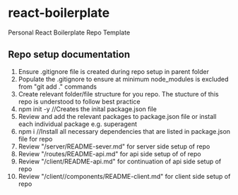 # react-boilerplate
Personal React Boilerplate Repo Template


## Repo setup documentation
1. Ensure .gitignore file is created during repo setup in parent folder
2. Populate the .gitignore to ensure at minimum node_modules is excluded from "git add ." commands
3. Create relevant folder/file structure for you repo.  The stucture of this repo is understood to follow best practice
3. npm init -y   //Creates the inital package.json file
4. Review and add the relevant packages to package.json file or install each individual package e.g. superagent
5. npm i    //Install all necessary dependencies that are listed in package.json file for repo
6. Review "/server/README-sever.md" for server side setup of repo
7. Review "/routes/README-api.md" for api side setup of of repo 
8. Review "/client/README-api.md" for continuation of api side setup of repo 
9. Review "/client//components/README-client.md" for client side setup of repo